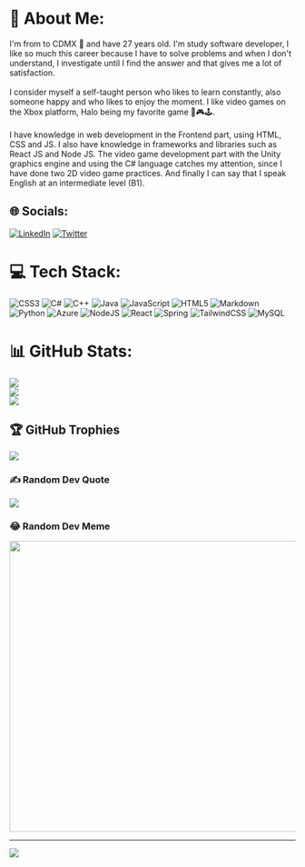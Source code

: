# 💫 About Me:
I'm from to CDMX 🌮 and have 27 years old. I'm study software developer, I like so much this career because I have to solve problems and when I don't understand, I investigate until I find the answer and that gives me a lot of satisfaction.<br><br>I consider myself a self-taught person who likes to learn constantly, also someone happy and who likes to enjoy the moment. I like video games on the Xbox platform, Halo being my favorite game 👾🎮🕹.<br><br>I have knowledge in web development in the Frontend part, using HTML, CSS and JS. I also have knowledge in frameworks and libraries such as React JS and Node JS. The video game development part with the Unity graphics engine and using the C# language catches my attention, since I have done two 2D video game practices. And finally I can say that I speak English at an intermediate level (B1).


## 🌐 Socials:
[![LinkedIn](https://img.shields.io/badge/LinkedIn-%230077B5.svg?logo=linkedin&logoColor=white)](https://linkedin.com/in/https://www.linkedin.com/in/cristofer-angeles/) [![Twitter](https://img.shields.io/badge/Twitter-%231DA1F2.svg?logo=Twitter&logoColor=white)](https://twitter.com/https://twitter.com/CristoferA117) 

# 💻 Tech Stack:
![CSS3](https://img.shields.io/badge/css3-%231572B6.svg?style=plastic&logo=css3&logoColor=white) ![C#](https://img.shields.io/badge/c%23-%23239120.svg?style=plastic&logo=c-sharp&logoColor=white) ![C++](https://img.shields.io/badge/c++-%2300599C.svg?style=plastic&logo=c%2B%2B&logoColor=white) ![Java](https://img.shields.io/badge/java-%23ED8B00.svg?style=plastic&logo=java&logoColor=white) ![JavaScript](https://img.shields.io/badge/javascript-%23323330.svg?style=plastic&logo=javascript&logoColor=%23F7DF1E) ![HTML5](https://img.shields.io/badge/html5-%23E34F26.svg?style=plastic&logo=html5&logoColor=white) ![Markdown](https://img.shields.io/badge/markdown-%23000000.svg?style=plastic&logo=markdown&logoColor=white) ![Python](https://img.shields.io/badge/python-3670A0?style=plastic&logo=python&logoColor=ffdd54) ![Azure](https://img.shields.io/badge/azure-%230072C6.svg?style=plastic&logo=azure-devops&logoColor=white) ![NodeJS](https://img.shields.io/badge/node.js-6DA55F?style=plastic&logo=node.js&logoColor=white) ![React](https://img.shields.io/badge/react-%2320232a.svg?style=plastic&logo=react&logoColor=%2361DAFB) ![Spring](https://img.shields.io/badge/spring-%236DB33F.svg?style=plastic&logo=spring&logoColor=white) ![TailwindCSS](https://img.shields.io/badge/tailwindcss-%2338B2AC.svg?style=plastic&logo=tailwind-css&logoColor=white) ![MySQL](https://img.shields.io/badge/mysql-%2300f.svg?style=plastic&logo=mysql&logoColor=white)
# 📊 GitHub Stats:
![](https://github-readme-stats.vercel.app/api?username=CRIS-117&theme=dark&hide_border=true&include_all_commits=false&count_private=false)<br/>
![](https://github-readme-streak-stats.herokuapp.com/?user=CRIS-117&theme=dark&hide_border=true)<br/>
![](https://github-readme-stats.vercel.app/api/top-langs/?username=CRIS-117&theme=dark&hide_border=true&include_all_commits=false&count_private=false&layout=compact)

## 🏆 GitHub Trophies
![](https://github-profile-trophy.vercel.app/?username=CRIS-117&theme=radical&no-frame=false&no-bg=false&margin-w=4)

### ✍️ Random Dev Quote
![](https://quotes-github-readme.vercel.app/api?type=horizontal&theme=tokyonight)

### 😂 Random Dev Meme
<img src="https://random-memer.herokuapp.com/" width="512px"/>

---
[![](https://visitcount.itsvg.in/api?id=CRIS-117&icon=2&color=0)](https://visitcount.itsvg.in)
